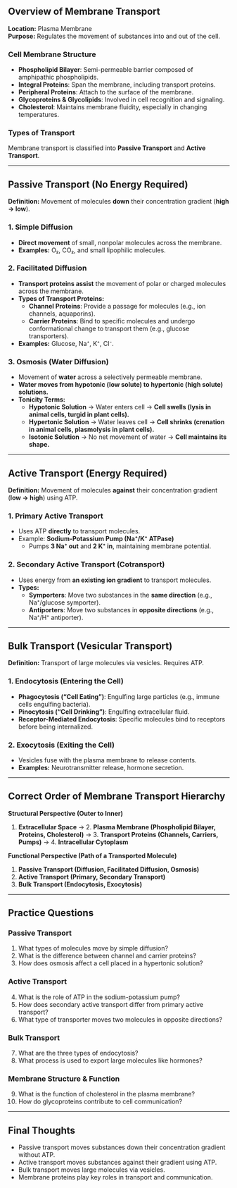 ## **Overview of Membrane Transport**
**Location:** Plasma Membrane  
**Purpose:** Regulates the movement of substances into and out of the cell.  

### **Cell Membrane Structure**
- **Phospholipid Bilayer**: Semi-permeable barrier composed of amphipathic phospholipids.
- **Integral Proteins**: Span the membrane, including transport proteins.
- **Peripheral Proteins**: Attach to the surface of the membrane.
- **Glycoproteins & Glycolipids**: Involved in cell recognition and signaling.
- **Cholesterol**: Maintains membrane fluidity, especially in changing temperatures.

### **Types of Transport**
Membrane transport is classified into **Passive Transport** and **Active Transport**.

---

## **Passive Transport (No Energy Required)**
**Definition:** Movement of molecules **down** their concentration gradient (**high → low**).  

### **1. Simple Diffusion**
- **Direct movement** of small, nonpolar molecules across the membrane.
- **Examples:** O₂, CO₂, and small lipophilic molecules.

### **2. Facilitated Diffusion**
- **Transport proteins assist** the movement of polar or charged molecules across the membrane.
- **Types of Transport Proteins:**
  - **Channel Proteins**: Provide a passage for molecules (e.g., ion channels, aquaporins).
  - **Carrier Proteins**: Bind to specific molecules and undergo conformational change to transport them (e.g., glucose transporters).
- **Examples:** Glucose, Na⁺, K⁺, Cl⁻.

### **3. Osmosis (Water Diffusion)**
- Movement of **water** across a selectively permeable membrane.
- **Water moves from hypotonic (low solute) to hypertonic (high solute) solutions.**
- **Tonicity Terms:**
  - **Hypotonic Solution** → Water enters cell → **Cell swells (lysis in animal cells, turgid in plant cells).**
  - **Hypertonic Solution** → Water leaves cell → **Cell shrinks (crenation in animal cells, plasmolysis in plant cells).**
  - **Isotonic Solution** → No net movement of water → **Cell maintains its shape.**

---

## **Active Transport (Energy Required)**
**Definition:** Movement of molecules **against** their concentration gradient (**low → high**) using ATP.

### **1. Primary Active Transport**
- Uses ATP **directly** to transport molecules.
- Example: **Sodium-Potassium Pump (Na⁺/K⁺ ATPase)**
  - Pumps **3 Na⁺ out** and **2 K⁺ in**, maintaining membrane potential.

### **2. Secondary Active Transport (Cotransport)**
- Uses energy from **an existing ion gradient** to transport molecules.
- **Types:**
  - **Symporters**: Move two substances in the **same direction** (e.g., Na⁺/glucose symporter).
  - **Antiporters**: Move two substances in **opposite directions** (e.g., Na⁺/H⁺ antiporter).

---

## **Bulk Transport (Vesicular Transport)**
**Definition:** Transport of large molecules via vesicles. Requires ATP.

### **1. Endocytosis (Entering the Cell)**
- **Phagocytosis (“Cell Eating”)**: Engulfing large particles (e.g., immune cells engulfing bacteria).
- **Pinocytosis (“Cell Drinking”)**: Engulfing extracellular fluid.
- **Receptor-Mediated Endocytosis**: Specific molecules bind to receptors before being internalized.

### **2. Exocytosis (Exiting the Cell)**
- Vesicles fuse with the plasma membrane to release contents.
- **Examples:** Neurotransmitter release, hormone secretion.

---

## **Correct Order of Membrane Transport Hierarchy**
**Structural Perspective (Outer to Inner)**
1. **Extracellular Space** → 2. **Plasma Membrane (Phospholipid Bilayer, Proteins, Cholesterol)** → 3. **Transport Proteins (Channels, Carriers, Pumps)** → 4. **Intracellular Cytoplasm**

**Functional Perspective (Path of a Transported Molecule)**
1. **Passive Transport (Diffusion, Facilitated Diffusion, Osmosis)**
2. **Active Transport (Primary, Secondary Transport)**
3. **Bulk Transport (Endocytosis, Exocytosis)**

---

## **Practice Questions**

### **Passive Transport**
1. What types of molecules move by simple diffusion?
2. What is the difference between channel and carrier proteins?
3. How does osmosis affect a cell placed in a hypertonic solution?

### **Active Transport**
4. What is the role of ATP in the sodium-potassium pump?
5. How does secondary active transport differ from primary active transport?
6. What type of transporter moves two molecules in opposite directions?

### **Bulk Transport**
7. What are the three types of endocytosis?
8. What process is used to export large molecules like hormones?

### **Membrane Structure & Function**
9. What is the function of cholesterol in the plasma membrane?
10. How do glycoproteins contribute to cell communication?

---

## **Final Thoughts**
- Passive transport moves substances down their concentration gradient without ATP.  
- Active transport moves substances against their gradient using ATP.  
- Bulk transport moves large molecules via vesicles.  
- Membrane proteins play key roles in transport and communication.  